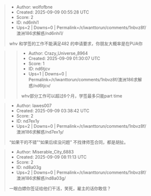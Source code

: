 > - Author: wolfofbne
> - Created: 2025-09-09 00:55:28 UTC
> - Score: 2
> - ID: nd6nhi1
> - Ups=2 | Downs=0 | Permalink=/r/iwanttorun/comments/1nbvz8f/澳洲186求解惑/nd6nhi1/
>
> whv 和学签的工作不能满足482 的申请要求，你朋友大概率是在PUA你

>> - Author: Crazy_Universe_8964
>> - Created: 2025-09-09 01:30:07 UTC
>> - Score: 1
>> - ID: nd6tjcv
>> - Ups=1 | Downs=0 | Permalink=/r/iwanttorun/comments/1nbvz8f/澳洲186求解惑/nd6tjcv/
>>
>> whv部分工作可以超过6个月，学签最多只能part time

> - Author: lawes007
> - Created: 2025-09-09 03:38:42 UTC
> - Score: 2
> - ID: nd7ex1y
> - Ups=2 | Downs=0 | Permalink=/r/iwanttorun/comments/1nbvz8f/澳洲186求解惑/nd7ex1y/
>
> “如果干的不错”“如果后续没问题”
> 不找律师签合同，都是胡扯。

> - Author: Miserable_City_6883
> - Created: 2025-09-09 08:11:13 UTC
> - Score: 2
> - ID: nd8a03g
> - Ups=2 | Downs=0 | Permalink=/r/iwanttorun/comments/1nbvz8f/澳洲186求解惑/nd8a03g/
>
> 一眼白嫖你签证给他们干活，笑死，雇主的话你敢信？
